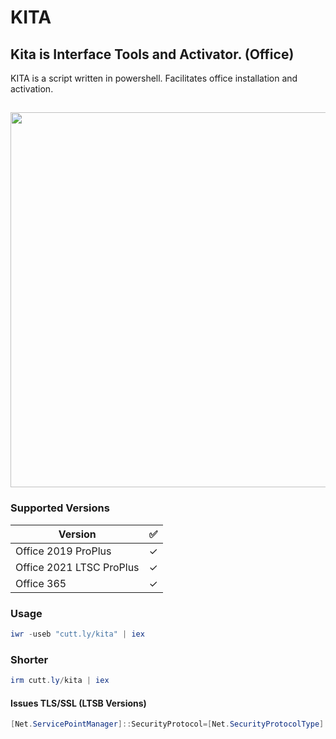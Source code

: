 # KITA
## Kita is Interface Tools and Activator. (Office)

KITA is a script written in powershell. Facilitates office installation and activation.

<h2 align="center"><img src="https://external-content.duckduckgo.com/iu/?u=https%3A%2F%2Fwallpapercave.com%2Fwp%2Fwp11814665.jpg&f=1&nofb=1&ipt=f7dc49d41242c19471f495dc08823bfadf58601edc7fafca389ddb6355d824d6&ipo=images" width="600"></h2>

### Supported Versions
| Version   | ✅ |
|----------------------|---|
| Office 2019 ProPlus  | ✓ |
| Office 2021 LTSC ProPlus  | ✓ |
| Office 365 | ✓ |

### Usage
```powershell
iwr -useb "cutt.ly/kita" | iex
```
### Shorter
```powershell
irm cutt.ly/kita | iex
```
#### Issues TLS/SSL (LTSB Versions)
```powershell
[Net.ServicePointManager]::SecurityProtocol=[Net.SecurityProtocolType]::Tls12; iwr -useb "cutt.ly/kita" | iex
```
